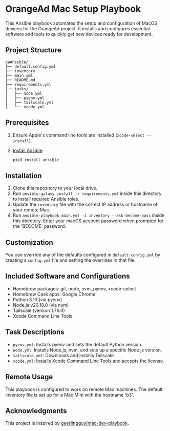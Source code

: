 # OrangeAd Mac Setup Playbook

This Ansible playbook automates the setup and configuration of MacOS devices for the OrangeAd project. It installs and configures essential software and tools to quickly get new devices ready for development.

## Project Structure

```tree
oaAnsible/
├── default.config.yml
├── inventory
├── main.yml
├── README.md
├── requirements.yml
├── tasks/
│   ├── node.yml
│   ├── pyenv.yml
│   ├── tailscale.yml
│   └── xcode.yml
```

## Prerequisites

1. Ensure Apple's command line tools are installed (`xcode-select --install`).
2. [Install Ansible](https://docs.ansible.com/ansible/latest/installation_guide/index.html):

   ```sh
   pip3 install ansible
   ```

## Installation

1. Clone this repository to your local drive.
2. Run `ansible-galaxy install -r requirements.yml` inside this directory to install required Ansible roles.
3. Update the `inventory` file with the correct IP address or hostname of your remote Mac.
4. Run `ansible-playbook main.yml -i inventory --ask-become-pass` inside this directory. Enter your macOS account password when prompted for the 'BECOME' password.

## Customization

You can override any of the defaults configured in `default.config.yml` by creating a `config.yml` file and setting the overrides in that file.

## Included Software and Configurations

- Homebrew packages: git, node, nvm, pyenv, xcode-select
- Homebrew Cask apps: Google Chrome
- Python 3.10 (via pyenv)
- Node.js v20.18.0 (via nvm)
- Tailscale (version 1.76.0)
- Xcode Command Line Tools

## Task Descriptions

- `pyenv.yml`: Installs pyenv and sets the default Python version.
- `node.yml`: Installs Node.js, nvm, and sets up a specific Node.js version.
- `tailscale.yml`: Downloads and installs Tailscale.
- `xcode.yml`: Installs Xcode Command Line Tools and accepts the license.

## Remote Usage

This playbook is configured to work on remote Mac machines. The default inventory file is set up for a Mac Mini with the hostname 'b3'.

## Acknowledgments

This project is inspired by [geerlingguy/mac-dev-playbook](https://github.com/geerlingguy/mac-dev-playbook).
